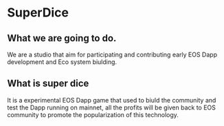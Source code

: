 # SuperDice

## What we are going to do. 
We are a studio that aim for participating and contributing early EOS Dapp development and Eco system biulding.

## What is super dice
It is a experimental EOS Dapp game that used to biuld the community and test the Dapp running on mainnet, all the profits will be given back to EOS community to promote the popularization of this technology.


